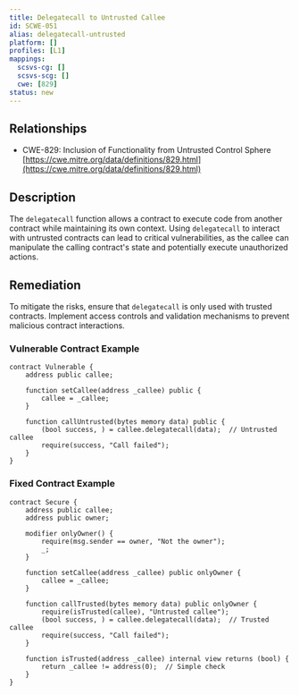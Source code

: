 ```yaml
---
title: Delegatecall to Untrusted Callee
id: SCWE-051
alias: delegatecall-untrusted
platform: []
profiles: [L1]
mappings:
  scsvs-cg: []
  scsvs-scg: []
  cwe: [829]
status: new
---
```


## Relationships  
- CWE-829: Inclusion of Functionality from Untrusted Control Sphere  
  [https://cwe.mitre.org/data/definitions/829.html](https://cwe.mitre.org/data/definitions/829.html)  

## Description
The `delegatecall` function allows a contract to execute code from another contract while maintaining its own context. Using `delegatecall` to interact with untrusted contracts can lead to critical vulnerabilities, as the callee can manipulate the calling contract's state and potentially execute unauthorized actions.

## Remediation
To mitigate the risks, ensure that `delegatecall` is only used with trusted contracts. Implement access controls and validation mechanisms to prevent malicious contract interactions.

### Vulnerable Contract Example
```solidity
contract Vulnerable {
    address public callee;
    
    function setCallee(address _callee) public {
        callee = _callee;
    }
    
    function callUntrusted(bytes memory data) public {
        (bool success, ) = callee.delegatecall(data);  // Untrusted callee
        require(success, "Call failed");
    }
}
```

### Fixed Contract Example
```solidity
contract Secure {
    address public callee;
    address public owner;
    
    modifier onlyOwner() {
        require(msg.sender == owner, "Not the owner");
        _;
    }

    function setCallee(address _callee) public onlyOwner {
        callee = _callee;
    }

    function callTrusted(bytes memory data) public onlyOwner {
        require(isTrusted(callee), "Untrusted callee");
        (bool success, ) = callee.delegatecall(data);  // Trusted callee
        require(success, "Call failed");
    }
    
    function isTrusted(address _callee) internal view returns (bool) {
        return _callee != address(0);  // Simple check
    }
}
```